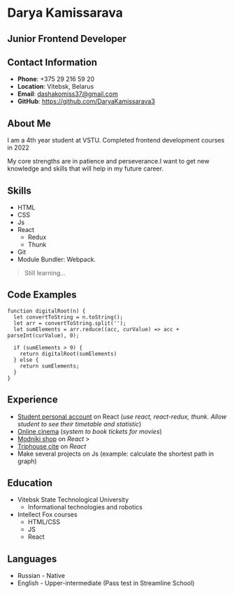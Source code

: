 # Darya Kamissarava

## Junior Frontend Developer

## Contact Information

- **Phone**: +375 29 216 59 20
- **Location**: Vitebsk, Belarus
- **Email**: <dashakomiss37@gmail.com>
- **GitHub**: <https://github.com/DaryaKamissarava3>

## About Me

I am a 4th year student at VSTU. Completed frontend development courses in 2022

My core strengths are in patience and perseverance.I want to get new knowledge and skills that will help in my future career.

## Skills

- HTML
- CSS
- Js
- React
    - Redux
    - Thunk
- Git
- Module Bundler: Webpack.

> Still learning...

## Code Examples

```
function digitalRoot(n) {
  let convertToString = n.toString();
  let arr = convertToString.split('');
  let sumElements = arr.reduce((acc, curValue) => acc + parseInt(curValue), 0);

  if (sumElements > 9) {
    return digitalRoot(sumElements)
  } else {
    return sumElements;
  }
}
```

## Experience

- [Student personal account](https://github.com/DaryaKamissarava3/vstu_personal_account) on React (*use react, react-redux, thunk. Allow student to see their timetable and statistic*) 
- [Online cinema](https://github.com/DaryaKamissarava3/online_cinema) (*system to book tickets for movies*) 
- [Modniki shop](https://github.com/DaryaKamissarava3/modniki-shop) on *React* >
- [Triphouse cite](https://github.com/DaryaKamissarava3/if-react) on *React* 
- Make several projects on Js (example: calculate the shortest path in graph)

## Education

- Vitebsk State Technological University
  - Informational technologies and robotics
- Intellect Fox courses
  - HTML/CSS
  - JS
  - React

## Languages

- Russian - Native
- English - Upper-intermediate (Pass test in Streamline School)
